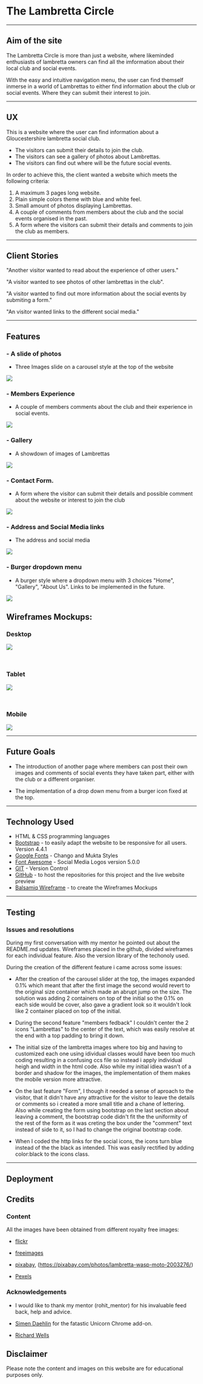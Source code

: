 # The Lambretta Circle

---

## Aim of the site

The Lambretta Circle is more than just a website, where likeminded enthusiasts of lambretta owners
can find all the imformation about their local club and social events.

With the easy and intuitive navigation menu, the user can find themself inmerse in a world of Lambrettas to either find information about the club or social events. Where they can submit their interest to join.

---

## UX

This is a website where the user can find information about a Gloucestershire lambretta social club.

* The visitors can submit their details to join the club.
* The visitors can see a gallery of photos about Lambrettas.
* The visitors can find out where will be the future social events.

In order to achieve this, the client wanted a website which meets the following criteria:

1. A maximum 3 pages long website.
2. Plain simple colors theme with blue and white feel.
3. Small amount of photos displaying Lambrettas.
4. A couple of comments from members about the club and the social events organised in the past.
5. A form where the visitors can submit their details and comments to join the club as members.

---

## Client Stories

"Another visitor wanted to read about the experience of other users."

"A visitor wanted to see photos of other lambrettas in the club".

"A visitor wanted to find out more information about the social events by submiting a form."

"An visitor wanted links to the different social media."

---

## Features

### - A slide of photos

* Three Images slide on a carousel style at the top of the website

![](https://raw.githubusercontent.com/Dhracko/the-lambretta-circle-club/master/wireframes/carousel-slide.png)

### - Members Experience 

* A couple of members comments about the club and their experience in social events.

![](https://raw.githubusercontent.com/Dhracko/the-lambretta-circle-club/master/wireframes/members-comment.png)

### - Gallery 

* A showdown of images of Lambrettas

![](https://raw.githubusercontent.com/Dhracko/the-lambretta-circle-club/master/wireframes/gallery.png)

### - Contact Form.

* A form where the visitor can submit their details and possible comment about the website or interest to join the club

![](https://raw.githubusercontent.com/Dhracko/the-lambretta-circle-club/master/wireframes/contact-form.png)

### - Address and Social Media links

* The address and social media 

![](https://raw.githubusercontent.com/Dhracko/the-lambretta-circle-club/master/wireframes/address-section.png)

### - Burger dropdown menu

* A burger style where a dropdown menu with 3 choices "Home", "Gallery", "About Us". Links to be implemented in the future.

![](https://raw.githubusercontent.com/Dhracko/the-lambretta-circle-club/master/wireframes/dropdown-menu.png)

## Wireframes Mockups:

### Desktop

![](https://raw.githubusercontent.com/Dhracko/the-lambretta-circle-club/master/wireframes/the-lambretta-circle-desktop.png)

<br>

### Tablet

![](https://raw.githubusercontent.com/Dhracko/the-lambretta-circle-club/master/wireframes/the-lambretta-circle-tablet.png)


<br>

### Mobile

![](https://raw.githubusercontent.com/Dhracko/the-lambretta-circle-club/master/wireframes/the-lambretta-circle-phone.png)

---

## Future Goals

* The introduction of another page where members can post their own images and comments of social events they have taken part, either with the club or a different organiser.

* The implementation of a drop down menu from a burger icon fixed at the top.

---

## Technology Used

* HTML & CSS programming languages
* [Bootstrap](https://getbootstrap.com/) - to easily adapt the website to be responsive for all users. Version 4.4.1
* [Google Fonts](https://fonts.google.com/) - Chango and Mukta Styles
* [Font Awesome](https://fontawesome.com/) - Social Media Logos version 5.0.0
* [GIT](https://git-scm.com/) - Version Control
* [GitHub](https://github.com/) - to host the repositories for this project and the live website preview
* [Balsamiq Wireframe](https://balsamiq.com/) - to create the Wireframes Mockups
---

## Testing

### Issues and resolutions

During my first conversation with my mentor he pointed out about the README.md updates. Wireframes placed in the github, divided wireframes for each individual feature. Also the version library of the techonoly used.

During the creation of the different feature i came across some issues:

* After the creation of the carousel slider at the top, the images expanded 0.1% which meant that after the first image the second would revert to the original size container which made an abrupt jump on the size. The solution was adding 2 containers on top of the initial so the 0.1% on each side would be cover, also gave a gradient look so it wouldn't look like 2 container placed on top of the initial.

* During the second feature "members fedback" I couldn't center the 2 icons "Lambrettas" to the center of the text, which was easily resolve at the end with a top padding to bring it down.

* The initial size of the lambretta images where too big and having to customized each one using idividual classes would have been too much coding resulting in a confusing ccs file so instead i apply individual heigh and width in the html code. Also while my initial idiea wasn't of a border and shadow for the images, the implementation of them makes the mobile version more attractive.

* On the last feature "Form", I though it needed a sense of aproach to the visitor, that it didn't have any attractive  for the visitor to leave the details or comments so i created a more small title and a chane of lettering. Also while creating the form using bootstrap on the last section about leaving a comment, the bootstrap code didn't fit the the uniformity of the rest of the form as it was creting the box under the "comment" text instead of side to it, so I had to change the original bootstrap code.

* When I coded the http links for the social icons, the icons turn blue instead of the the black as intended. This was easily rectified by adding color:black to the icons class.
---

## Deployment

## Credits

### Content
All the images have been obtained from different royalty free images:

* [flickr](https://www.flickr.com/)

* [freeimages](https://www.freeimages.com/photo/15-vespas-1422685)

* [pixabay](https://pixabay.com/photos/motorcycles-wasp-lambretta-san-leo-775453/), (https://pixabay.com/photos/lambretta-wasp-moto-2003276/)

* [Pexels](https://www.pexels.com/photo/architecture-automotive-building-cafe-221299/)


### Acknowledgements

* I would like to thank my mentor (rohit_mentor) for his invaluable feed back, help and advice.

* [Simen Daehlin](https://github.com/Eventyret) for the fatastic Unicorn Chrome add-on.

* [Richard Wells](https://github.com/D0nni387) 



## Disclaimer
Please note the content and images on this website are for educational purposes only.